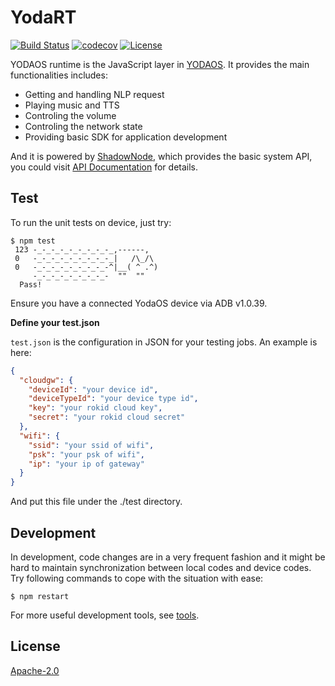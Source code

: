 # YodaRT

[![Build Status](https://ci.rokid.com/buildStatus/icon?job=rokid-ci-yodart-unit-tests)](https://ci.rokid.com/job/rokid-ci-yodart-unit-tests)
[![codecov](https://codecov.io/gh/yodaos-project/yodart/branch/master/graph/badge.svg)](https://codecov.io/gh/yodaos-project/yodart)
[![License](https://img.shields.io/badge/licence-apache%202.0-green.svg)](LICENSE.md)

YODAOS runtime is the JavaScript layer in [YODAOS][]. It provides the main functionalities includes:

- Getting and handling NLP request
- Playing music and TTS
- Controling the volume
- Controling the network state
- Providing basic SDK for application development

And it is powered by [ShadowNode](https://github.com/Rokid/ShadowNode), which provides the basic system API,
you could visit [API Documentation](https://github.com/Rokid/ShadowNode/tree/master/docs/api) for details.

<!-- {project.manifest.apilevel} -->

## Test

To run the unit tests on device, just try:

```shell
$ npm test
 123 -_-_-_-_-_-_-_-_-_,------,
 0   -_-_-_-_-_-_-_-_-_|   /\_/\
 0   -_-_-_-_-_-_-_-_-^|__( ^ .^)
     -_-_-_-_-_-_-_-_-  ""  ""
  Pass!
```

Ensure you have a connected YodaOS device via ADB v1.0.39.

**Define your test.json**

`test.json` is the configuration in JSON for your testing jobs. An example is here:

```json
{
  "cloudgw": {
    "deviceId": "your device id",
    "deviceTypeId": "your device type id",
    "key": "your rokid cloud key",
    "secret": "your rokid cloud secret"
  },
  "wifi": {
    "ssid": "your ssid of wifi",
    "psk": "your psk of wifi",
    "ip": "your ip of gateway"
  }
}
```

And put this file under the ./test directory.

## Development

In development, code changes are in a very frequent fashion and it might be hard to maintain
synchronization between local codes and device codes. Try following commands to cope with the
situation with ease:

```shell
$ npm restart
```

For more useful development tools, see [tools](./tools#yodaos-core-tools).

## License

[Apache-2.0](LICENSE.md)

[YODAOS]: https://github.com/yodaos-project/yodaos

